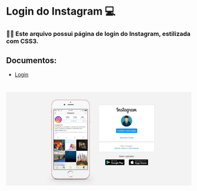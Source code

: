 # Login do Instagram 💻
<h3> 📄📎 Este arquivo possui página de login do Instagram, estilizada com CSS3.</h3>
                          
## Documentos: 
- [Login](./Login-Instagram/login.html) 
<h1 align="center"><img alt="Pagina de Login Instagram" src="./img/login.jpeg" width="550px"/></h1>